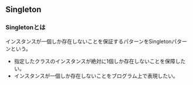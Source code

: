 ## Singleton

### Singletonとは

インスタンスが一個しか存在しないことを保証するパターンをSingletonパターンという。

* 指定したクラスのインスタンスが絶対に1個しか存在しないことを保障したい。
* インスタンスが一個しか存在しないことをブログラム上で表現したい。

